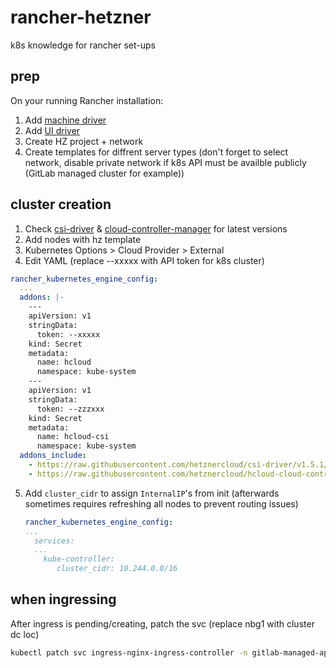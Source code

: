 # rancher-hetzner
k8s knowledge for rancher set-ups

## prep
On your running Rancher installation:
1. Add [machine driver](https://github.com/mxschmitt/ui-driver-hetzner)
2. Add [UI driver](https://mxschmitt.github.io/ui-driver-hetzner/)
3. Create HZ project + network
4. Create templates for diffrent server types (don't forget to select network, disable private network if k8s API must be availble publicly (GitLab managed cluster for example))

## cluster creation

1. Check [csi-driver](https://github.com/hetznercloud/csi-driver) & [cloud-controller-manager](https://github.com/hetznercloud/hcloud-cloud-controller-manager) for latest versions
2. Add nodes with hz template
3. Kubernetes Options > Cloud Provider > External
4. Edit YAML (replace --xxxxx with API token for k8s cluster)

```yaml
rancher_kubernetes_engine_config:
  ...
  addons: |-
    ---
    apiVersion: v1
    stringData:
      token: --xxxxx
    kind: Secret
    metadata:
      name: hcloud
      namespace: kube-system
    ---
    apiVersion: v1
    stringData:
      token: --zzzxxx
    kind: Secret
    metadata:
      name: hcloud-csi
      namespace: kube-system
  addons_include:
    - https://raw.githubusercontent.com/hetznercloud/csi-driver/v1.5.1/deploy/kubernetes/hcloud-csi.yml
    - https://raw.githubusercontent.com/hetznercloud/hcloud-cloud-controller-manager/v1.8.1/deploy/ccm-networks.yaml
```

5. Add `cluster_cidr` to assign `InternalIP`'s from init (afterwards sometimes requires refreshing all nodes to prevent routing issues)
   ```yaml
   rancher_kubernetes_engine_config:
   ...
     services:
     ...
       kube-controller:
          cluster_cidr: 10.244.0.0/16
   ```

## when ingressing
After ingress is pending/creating, patch the svc
(replace nbg1 with cluster dc loc)

```bash
kubectl patch svc ingress-nginx-ingress-controller -n gitlab-managed-apps -p '{"metadata":{"annotations":{"load-balancer.hetzner.cloud/location":"nbg1"}}}'
```

